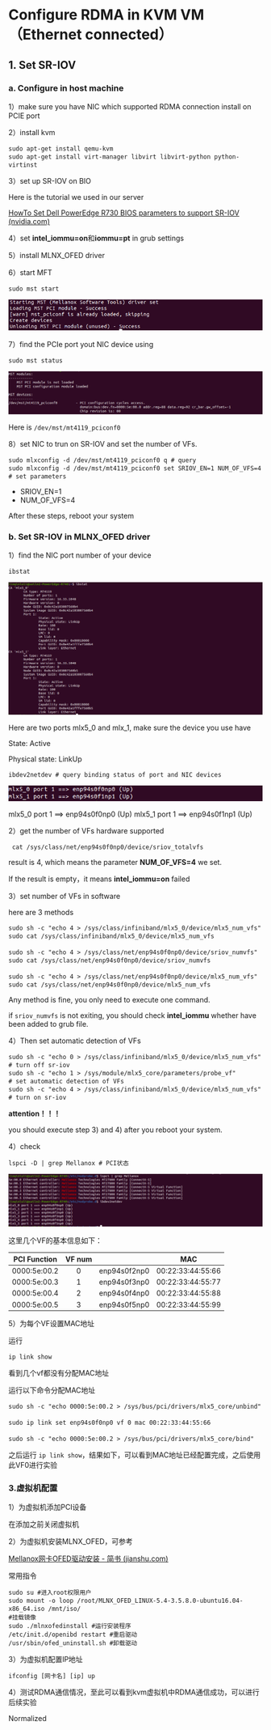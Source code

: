 # Configure RDMA in KVM VM（Ethernet connected）

## 1. Set SR-IOV

### a. Configure in host machine

1）make sure you have NIC which supported RDMA connection install on PCIE port

2）install kvm

```shell
sudo apt-get install qemu-kvm
sudo apt-get install virt-manager libvirt libvirt-python python-virtinst
```

3）set up SR-IOV on BIO

Here is the tutorial we used in our server

[HowTo Set Dell PowerEdge R730 BIOS parameters to support SR-IOV (nvidia.com)](https://enterprise-support.nvidia.com/s/article/howto-set-dell-poweredge-r730-bios-parameters-to-support-sr-iov)

4）set **intel_iommu=on**和**iommu=pt** in grub settings

5）install MLNX_OFED driver

6）start MFT

```shell
sudo mst start
```

![1.png](figure/1.png)

7）find the PCIe port yout NIC device using

```shell
sudo mst status
```

![2.png](figure/2.png)

Here is `/dev/mst/mt4119_pciconf0`

8）set NIC to trun on SR-IOV and set the number of VFs.

```shell
sudo mlxconfig -d /dev/mst/mt4119_pciconf0 q # query
sudo mlxconfig -d /dev/mst/mt4119_pciconf0 set SRIOV_EN=1 NUM_OF_VFS=4 # set parameters
```

- SRIOV_EN=1
- NUM_OF_VFS=4

After these steps, reboot your system

### b. Set SR-IOV in MLNX_OFED driver

1）find the NIC port number of your device

```shell
ibstat 
```

![3.png](figure/3.png)

Here are two ports mlx5_0 and mlx_1, make sure the device you use have

State: Active

Physical state: LinkUp

```shell
ibdev2netdev # query binding status of port and NIC devices
```

![4.png](figure/4.png)

mlx5_0 port 1 ==> enp94s0f0np0 (Up)
mlx5_1 port 1 ==> enp94s0f1np1 (Up)

2）get the number of VFs hardware supported

```shell
 cat /sys/class/net/enp94s0f0np0/device/sriov_totalvfs
```

result is 4, which means the parameter **NUM_OF_VFS=4** we set.

If the result is empty，it means **intel_iommu=on** failed

3）set number of VFs in software

here are 3 methods

```shell
sudo sh -c "echo 4 > /sys/class/infiniband/mlx5_0/device/mlx5_num_vfs"
sudo cat /sys/class/infiniband/mlx5_0/device/mlx5_num_vfs

sudo sh -c "echo 4 > /sys/class/net/enp94s0f0np0/device/sriov_numvfs"
sudo cat /sys/class/net/enp94s0f0np0/device/sriov_numvfs

sudo sh -c "echo 4 > /sys/class/net/enp94s0f0np0/device/mlx5_num_vfs"
sudo cat /sys/class/net/enp94s0f0np0/device/mlx5_num_vfs
```

Any method is fine, you only need to execute one command.

if `sriov_numvfs` is not exiting, you should check **intel_iommu** whether have been added to grub file.

4）Then set automatic detection of VFs

```shell
sudo sh -c "echo 0 > /sys/class/infiniband/mlx5_0/device/mlx5_num_vfs"
# turn off sr-iov
sudo sh -c "echo 1 > /sys/module/mlx5_core/parameters/probe_vf"
# set automatic detection of VFs
sudo sh -c "echo 4 > /sys/class/infiniband/mlx5_0/device/mlx5_num_vfs"
# turn on sr-iov
```

**attention！！！**

you should execute step 3) and 4) after you reboot your system.

4）check

```shell
lspci -D | grep Mellanox # PCI状态
```

![5.png](figure/5.png)

这里几个VF的基本信息如下：

| PCI Function | VF num |              | MAC               |
| ------------ |:------:| ------------ | ----------------- |
| 0000:5e:00.2 | 0      | enp94s0f2np0 | 00:22:33:44:55:66 |
| 0000:5e:00.3 | 1      | enp94s0f3np0 | 00:22:33:44:55:77 |
| 0000:5e:00.4 | 2      | enp94s0f4np0 | 00:22:33:44:55:88 |
| 0000:5e:00.5 | 3      | enp94s0f5np0 | 00:22:33:44:55:99 |

5）为每个VF设置MAC地址

运行

```shell
ip link show
```

看到几个vf都没有分配MAC地址

运行以下命令分配MAC地址

```shell
sudo sh -c "echo 0000:5e:00.2 > /sys/bus/pci/drivers/mlx5_core/unbind"

sudo ip link set enp94s0f0np0 vf 0 mac 00:22:33:44:55:66

sudo sh -c "echo 0000:5e:00.2 > /sys/bus/pci/drivers/mlx5_core/bind"
```

之后运行 `ip link show`，结果如下，可以看到MAC地址已经配置完成，之后使用此VF0进行实验

### 3.虚拟机配置

1）为虚拟机添加PCI设备

在添加之前关闭虚拟机

2）为虚拟机安装MLNX_OFED，可参考

[Mellanox网卡OFED驱动安装 - 简书 (jianshu.com)](https://www.jianshu.com/p/351635db6cc2)

常用指令

```shell
sudo su #进入root权限用户
sudo mount -o loop /root/MLNX_OFED_LINUX-5.4-3.5.8.0-ubuntu16.04-x86_64.iso /mnt/iso/
#挂载镜像
sudo ./mlnxofedinstall #运行安装程序
/etc/init.d/openibd restart #重启驱动
/usr/sbin/ofed_uninstall.sh #卸载驱动
```

3）为虚拟机配置IP地址

```shell
ifconfig [网卡名] [ip] up
```

4）测试RDMA通信情况，至此可以看到kvm虚拟机中RDMA通信成功，可以进行后续实验

Normalized
